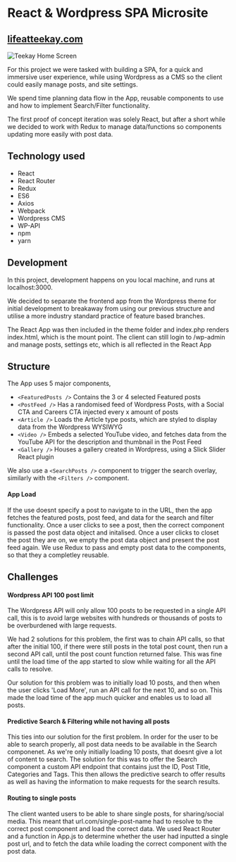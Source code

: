 # **React & Wordpress SPA Microsite** #
## [lifeatteekay.com](http://lifeatteekay.com/)


![Teekay Home Screen](http://i.imgur.com/eOlV9eH.png "Teekay Home Screen")

For this project we were tasked with building a SPA, for a quick and immersive user experience, while using Wordpress as a CMS so the client could easily manage posts, and site settings.

We spend time planning data flow in the App, reusable components to use and how to implement Search/Filter functionality.

The first proof of concept iteration was solely React, but after a short while we decided to work with Redux to manage data/functions so components updating more easily with post data.

## Technology used 
* React 
* React Router
* Redux
* ES6
* Axios
* Webpack
* Wordpress CMS
* WP-API
* npm
* yarn

## Development
In this project, development happens on you local machine, and runs at localhost:3000. 

We decided to separate the frontend app from the Wordpress theme for initial development to breakaway from using our previous structure and utilise a more industry standard practice of feature based branches.

The React App was then included in the theme folder and index.php renders index.html, which is the mount point. The client can still login to /wp-admin and manage posts, settings etc, which is all reflected in the React App

## Structure
The App uses 5 major components,
* `<FeaturedPosts />` Contains the 3 or 4 selected Featured posts
* `<PostFeed />` Has a randomised feed of Wordpress Posts, with a Social CTA and Careers CTA injected every x amount of posts
* `<Article />` Loads the Article type posts, which are styled to display data from the Wordpress WYSIWYG
* `<Video />` Embeds a selected YouTube video, and fetches data from the YouTube API for the description and thumbnail in the Post Feed
* `<Gallery />` Houses a gallery created in Wordpress, using a Slick Slider React plugin

We also use a `<SearchPosts />` component to trigger the search overlay, similarly with the `<Filters />` component. 

#### App Load
If the use doesnt specify a post to navigate to in the URL, then the app fetches the featured posts, post feed, and data for the search and filter functionality. 
Once a user clicks to see a post, then the correct component is passed the post data object and initalised. 
Once a user clicks to closet the post they are on, we empty the post data object and present the post feed again.
We use Redux to pass and empty post data to the components, so that they a completley reusable. 

## Challenges
#### Wordpress API 100 post limit
The Wordpress API will only allow 100 posts to be requested in a single API call, this is to avoid large websites with hundreds or thousands of posts to be overburdened with large requests.

We had 2 solutions for this problem, the first was to chain API calls, so that after the initial 100, if there were still posts in the total post count, then run a second API call, until the post count function returned false. 
This was fine until the load time of the app started to slow while waiting for all the API calls to resolve.

Our solution for this problem was to initially load 10 posts, and then when the user clicks 'Load More', run an API call for the next 10, and so on. This made the load time of the app much quicker and enables us to load all posts.

#### Predictive Search & Filtering while not having all posts
This ties into our solution for the first problem. In order for the user to be able to search properly, all post data needs to be available in the Search componenet. As we're only initially loading 10 posts, that doesnt give a lot of content to search. 
The solution for this was to offer the Search component a custom API endpoint that contains just the ID, Post Title, Categories and Tags.
This then allows the predictive search to offer results as well as having the information to make requests for the search results.

#### Routing to single posts
The client wanted users to be able to share single posts, for sharing/social media. This meant that url.com/single-post-name had to resolve to the correct post component and load the correct data.
We used React Router and a function in App.js to determine whether the user had inputted a single post url, and to fetch the data while loading the correct component with the post data.

